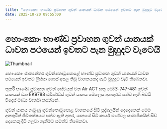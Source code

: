 ```yaml
---
title: "හොංකොං භාණ්ඩ ප්‍රවාහන ගුවන් යානයක් ධාවන පථයෙන් ඉවතට පැන මුහුදට වැටෙයි"
date: 2025-10-20 09:55:00
---
```


# හොංකොං භාණ්ඩ ප්‍රවාහන ගුවන් යානයක් ධාවන පථයෙන් ඉවතට පැන මුහුදට වැටෙයි

![Thumbnail](https://helakuru.sgp1.cdn.digitaloceanspaces.com/esana/images/lib/cargo-air-iop.jpg)

හොංකොං ජාත්‍යන්තර ගුවන්තොටුපොළේ භාණ්ඩ ප්‍රවාහන ගුවන් යානයක් ධාවන පථයෙන් ඉවතට ලිස්සා ගොස් අසල තිබූ වාහනයකද ගැටී මුහුදට වැටී තිබෙනවා.

තුර්කි භාණ්ඩ ප්‍රවාහන ගුවන් සේවයක් වන Air ACT සතු බෝයිං 747-481 ගුවන් යානයක් වන EK9788 එමිරේට්ස් ගුවන් යානය මෙලෙස අනතුරට පත්ව ඇති බවයි විදෙස් මාධ්‍ය වාර්තා කරන්නේ.

ගුවන් යානය ගැටුණු ගුවන්තොටුපොළ වාහනයේ සිටි පුද්ගලයින් දෙදෙනෙක් මෙම අනතුරින් ජීවිතක්ෂයට පත්ව ඇති අතර, යානයේ සිටි කාර්ය මණ්ඩල සාමාජිකයින් සිව් දෙනෙකු දිවි ගලවා ගැනීමට සමත්ව තිබෙනවා.

